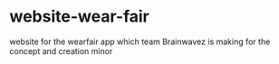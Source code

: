 # website-wear-fair
website for the wearfair app which team Brainwavez is making for the concept and creation minor
